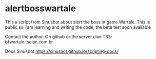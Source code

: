 # alertbosswartale

This a script from Sinusbot about alert the boss in game Wartale. This is public so I'am learning and writing the code, the beta test soon avaliable

Contact the author: On github or the server clan TS3: bfwartale.tsclan.com.br

Docs Sinusbot https://sinusbot.github.io/scripting-docs/
